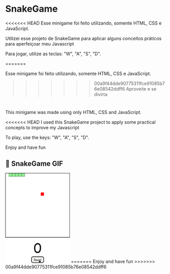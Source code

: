# SnakeGame
<<<<<<< HEAD
Esse minigame foi feito utilizando, somente HTML, CSS e JavaScript.

Utilizei esse projeto de SnakeGame para aplicar alguns conceitos práticos para aperfeiçoar meu Javascript

Para jogar, utilize as teclas: "W", "A", "S", "D".

=======

Esse minigame foi feito utilizando, somente HTML, CSS e JavaScript.

>>>>>>> 00a9f44dde90775311fce91085b76e08542ddff6
Aproveite e se divirta
#
This minigame was made using only HTML, CSS and JavaScript.

<<<<<<< HEAD
I used this SnakeGame project to apply some practical concepts to improve my Javascript

To play, use the keys: "W", "A", "S", "D".

Enjoy and have fun

## :camera_flash: SnakeGame GIF
<img src="./assets/Animacao.gif" width="40%">
=======
Enjoy and have fun
>>>>>>> 00a9f44dde90775311fce91085b76e08542ddff6
